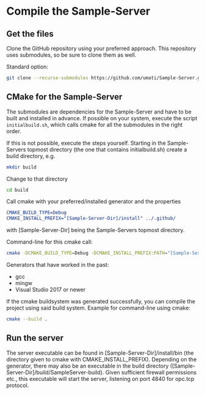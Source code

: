 # Compile the Sample-Server

## Get the files

Clone the GitHub repository using your preferred approach.
This repository uses submodules, so be sure to clone them as well.

Standard option:
```bash
git clone --recurse-submodules https://github.com/umati/Sample-Server.git
```

## CMake for the Sample-Server

The submodules are dependencies for the Sample-Server and have to be built and installed in advance.
If possible on your system, execute the script `initialbuild.sh`, which calls cmake for all the submodules in the right order.

If this is not possible, execute the steps yourself.
Starting in the Sample-Servers topmost directory (the one that contains initialbuild.sh) create a build directory, e.g.
```bash
mkdir build
```

Change to that directory
```bash
cd build
```

Call cmake with your preferred/installed generator and the properties 
```CMake
CMAKE_BUILD_TYPE=Debug
CMAKE_INSTALL_PREFIX="[Sample-Server-Dir]/install" ../.github/
```
with \[Sample-Server-Dir\] being the Sample-Servers topmost directory.

Command-line for this cmake call:
```bash
cmake -DCMAKE_BUILD_TYPE=Debug -DCMAKE_INSTALL_PREFIX:PATH="[Sample-Server-Dir]/install" ../.github/
```

Generators that have worked in the past:
* gcc
* mingw
* Visual Studio 2017 or newer


If the cmake buildsystem was generated successfully, you can compile the project using said build system.
Example for command-line using cmake:
```bash
cmake --build .
```

## Run the server
The server executable can be found in \[Sample-Server-Dir\]/install/bin (the directory given to cmake with CMAKE_INSTALL_PREFIX).
Depending on the generator, there may also be an executable in the build directory (\[Sample-Server-Dir\]/build/SampleServer-build).
Given sufficient firewall permissions etc., this executable will start the server, listening on port 4840 for opc.tcp protocol.

